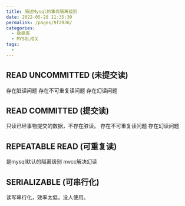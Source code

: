 ```yaml
---
title: 简述Mysql的事务隔离级别
date: 2022-05-20 11:35:30
permalink: /pages/9f2936/
categories:
  - 数据库
  - MYSQL相关
tags:
  - 
---
```

## READ UNCOMMITTED (未提交读)
存在脏读问题
存在不可重复读问题
存在幻读问题
## READ COMMITTED (提交读)
只读已经事物提交的数据，不存在脏读。
存在不可重复读问题
存在幻读问题
## REPEATABLE READ (可重复读)
是mysql默认的隔离级别
mvcc解决幻读
## SERIALIZABLE (可串行化)
读写串行化，效率太低，没人使用。

